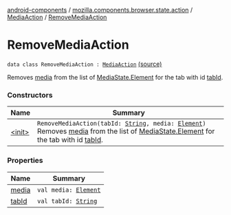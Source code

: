 [android-components](../../../index.md) / [mozilla.components.browser.state.action](../../index.md) / [MediaAction](../index.md) / [RemoveMediaAction](./index.md)

# RemoveMediaAction

`data class RemoveMediaAction : `[`MediaAction`](../index.md) [(source)](https://github.com/mozilla-mobile/android-components/blob/master/components/browser/state/src/main/java/mozilla/components/browser/state/action/BrowserAction.kt#L497)

Removes [media](media.md) from the list of [MediaState.Element](../../../mozilla.components.browser.state.state/-media-state/-element/index.md) for the tab with id [tabId](tab-id.md).

### Constructors

| Name | Summary |
|---|---|
| [&lt;init&gt;](-init-.md) | `RemoveMediaAction(tabId: `[`String`](https://kotlinlang.org/api/latest/jvm/stdlib/kotlin/-string/index.html)`, media: `[`Element`](../../../mozilla.components.browser.state.state/-media-state/-element/index.md)`)`<br>Removes [media](media.md) from the list of [MediaState.Element](../../../mozilla.components.browser.state.state/-media-state/-element/index.md) for the tab with id [tabId](tab-id.md). |

### Properties

| Name | Summary |
|---|---|
| [media](media.md) | `val media: `[`Element`](../../../mozilla.components.browser.state.state/-media-state/-element/index.md) |
| [tabId](tab-id.md) | `val tabId: `[`String`](https://kotlinlang.org/api/latest/jvm/stdlib/kotlin/-string/index.html) |
